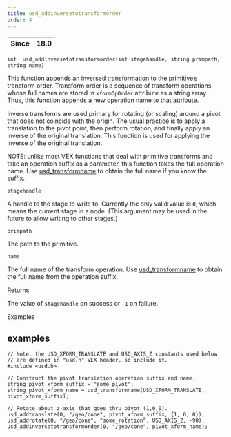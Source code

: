 ```yaml
---
title: usd_addinversetotransformorder
order: 4
---
```

| Since | 18.0 |
| --- | --- |

`int  usd_addinversetotransformorder(int stagehandle, string primpath, string name)`

This function appends an inversed transformation to the primitive’s transform order. Transform order is a sequence of transform operations, whose full names are stored in `xformOpOrder` attribute as a string array. Thus, this function appends a new operation name to that attribute.

Inverse transforms are used primary for rotating (or scaling) around a pivot that does not coincide with the origin. The usual practice is to apply a translation to the pivot point, then perform rotation, and finally apply an inverse of the original translation. This function is used for applying the inverse of the original translation.

NOTE: unlike most VEX functions that deal with primitive transforms and take an operation suffix as a parameter, this function takes the full operation name. Use [usd_transformname](/en/houdini-vex/usd/usd_transformname "Constructs a full name of a transform operation") to obtain the full name if you know the suffix.

`stagehandle`

A handle to the stage to write to. Currently the only valid value is `0`, which means the current stage in a node. (This argument may be used in the future to allow writing to other stages.)

`primpath`

The path to the primitive.

`name`

The full name of the transform operation. Use [usd_transformname](/en/houdini-vex/usd/usd_transformname "Constructs a full name of a transform operation") to obtain the full name from the operation suffix.

Returns

The value of `stagehandle` on success or `-1` on failure.

Examples

## examples

```vex
// Note, the USD_XFORM_TRANSLATE and USD_AXIS_Z constants used below 
// are defined in "usd.h" VEX header, so include it.
#include <usd.h>

// Construct the pivot translation operation suffix and name. 
string pivot_xform_suffix = "some_pivot";
string pivot_xform_name = usd_transformname(USD_XFORM_TRANSLATE, pivot_xform_suffix);

// Rotate about z-axis that goes thru pivot (1,0,0).
usd_addtranslate(0, "/geo/cone", pivot_xform_suffix, {1, 0, 0});
usd_addrotate(0, "/geo/cone", "some_rotation", USD_AXIS_Z, -90);
usd_addinversetotransformorder(0, "/geo/cone", pivot_xform_name);

```
